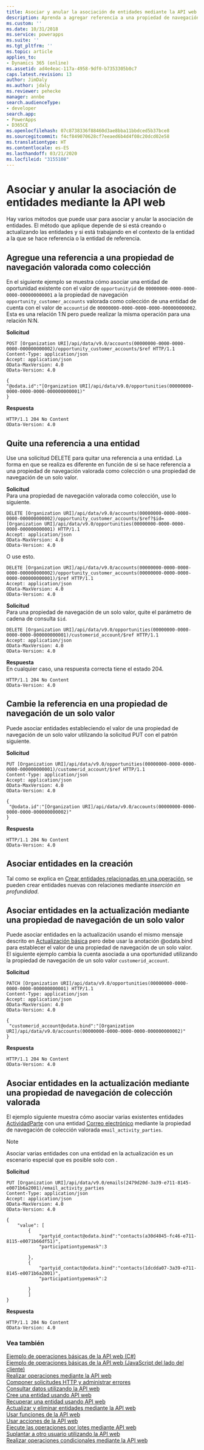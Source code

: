 ```yaml
---
title: Asociar y anular la asociación de entidades mediante la API web (Common Data Service)| Microsoft Docs
description: Aprenda a agregar referencia a una propiedad de navegación valorada como colección, eliminar una referencia y cambiar una referencia existente mediante la API web
ms.custom: ''
ms.date: 10/31/2018
ms.service: powerapps
ms.suite: ''
ms.tgt_pltfrm: ''
ms.topic: article
applies_to:
- Dynamics 365 (online)
ms.assetid: ad4e4eac-117a-4958-9df0-b7353305b0c7
caps.latest.revision: 13
author: JimDaly
ms.author: jdaly
ms.reviewer: pehecke
manager: annbe
search.audienceType:
- developer
search.app:
- PowerApps
- D365CE
ms.openlocfilehash: 07c8738336f88460d3ae8bba11bbdced5b37bce8
ms.sourcegitcommit: f4cf849070628cf7eeaed6b4d4f08c20dcd02e58
ms.translationtype: HT
ms.contentlocale: es-ES
ms.lasthandoff: 03/21/2020
ms.locfileid: "3155108"
---
```

# <a name="associate-and-disassociate-entities-using-the-web-api"></a>Asociar y anular la asociación de entidades mediante la API web

Hay varios métodos que puede usar para asociar y anular la asociación de entidades. El método que aplique depende de si está creando o actualizando las entidades y si está trabajando en el contexto de la entidad a la que se hace referencia o la entidad de referencia.  

<a name="bkmk_Addareferencetoacollection"></a>

## <a name="add-a-reference-to-a-collection-valued-navigation-property"></a>Agregue una referencia a una propiedad de navegación valorada como colección

 En el siguiente ejemplo se muestra cómo asociar una entidad de oportunidad existente con el valor de `opportunityid` de `00000000-0000-0000-0000-000000000001` a la propiedad de navegación `opportunity_customer_accounts` valorada como colección de una entidad de cuenta con el valor de `accountid` de `00000000-0000-0000-0000-000000000002`. Esta es una relación 1:N pero puede realizar la misma operación para una relación N:N.  
  
**Solicitud**  
```http  
POST [Organization URI]/api/data/v9.0/accounts(00000000-0000-0000-0000-000000000002)/opportunity_customer_accounts/$ref HTTP/1.1   
Content-Type: application/json   
Accept: application/json   
OData-MaxVersion: 4.0   
OData-Version: 4.0  
  
{  
"@odata.id":"[Organization URI]/api/data/v9.0/opportunities(00000000-0000-0000-0000-000000000001)"  
}  
```  
  
**Respuesta**  
```http 
HTTP/1.1 204 No Content  
OData-Version: 4.0  
```  
  
<a name="bkmk_Removeareferencetoanentity"></a>

## <a name="remove-a-reference-to-an-entity"></a>Quite una referencia a una entidad

 Use una solicitud DELETE para quitar una referencia a una entidad. La forma en que se realiza es diferente en función de si se hace referencia a una propiedad de navegación valorada como colección o una propiedad de navegación de un solo valor.  
  
 **Solicitud**  
 Para una propiedad de navegación valorada como colección, use lo siguiente.  
  
```http  
DELETE [Organization URI]/api/data/v9.0/accounts(00000000-0000-0000-0000-000000000002)/opportunity_customer_accounts/$ref?$id=[Organization URI]/api/data/v9.0/opportunities(00000000-0000-0000-0000-000000000001) HTTP/1.1  
Accept: application/json  
OData-MaxVersion: 4.0  
OData-Version: 4.0  
```  
  
 O use esto.  
  
```http 
DELETE [Organization URI]/api/data/v9.0/accounts(00000000-0000-0000-0000-000000000002)/opportunity_customer_accounts(00000000-0000-0000-0000-000000000001)/$ref HTTP/1.1  
Accept: application/json  
OData-MaxVersion: 4.0  
OData-Version: 4.0  
```  
  
 **Solicitud**  
 Para una propiedad de navegación de un solo valor, quite el parámetro de cadena de consulta `$id`.  
  
```http 
DELETE [Organization URI]/api/data/v9.0/opportunities(00000000-0000-0000-0000-000000000001)/customerid_account/$ref HTTP/1.1  
Accept: application/json  
OData-MaxVersion: 4.0  
OData-Version: 4.0  
```  
  
 **Respuesta**  
 En cualquier caso, una respuesta correcta tiene el estado 204.  
  
```http 
HTTP/1.1 204 No Content  
OData-Version: 4.0  
```  
  
<a name="bkmk_Changethereferenceinasingle"></a>
 
## <a name="change-the-reference-in-a-single-valued-navigation-property"></a>Cambie la referencia en una propiedad de navegación de un solo valor

 Puede asociar entidades estableciendo el valor de una propiedad de navegación de un solo valor utilizando la solicitud PUT con el patrón siguiente.  
  
 **Solicitud**

```http 
PUT [Organization URI]/api/data/v9.0/opportunities(00000000-0000-0000-0000-000000000001)/customerid_account/$ref HTTP/1.1  
Content-Type: application/json  
Accept: application/json  
OData-MaxVersion: 4.0  
OData-Version: 4.0  
  
{  
 "@odata.id":"[Organization URI]/api/data/v9.0/accounts(00000000-0000-0000-0000-000000000002)"  
}  
```  
  
 **Respuesta**  

```http 
HTTP/1.1 204 No Content  
OData-Version: 4.0  
```  
  
<a name="bkmk_Associateentitiesoncreate"></a>

## <a name="associate-entities-on-create"></a>Asociar entidades en la creación

 Tal como se explica en [Crear entidades relacionadas en una operación](create-entity-web-api.md#bkmk_CreateRelated), se pueden crear entidades nuevas con relaciones mediante *inserción en profundidad*.  
  
<a name="bkmk_Associateentitiesonupdate"></a>

## <a name="associate-entities-on-update-using-single-valued-navigation-property"></a>Asociar entidades en la actualización mediante una propiedad de navegación de un solo valor

 Puede asociar entidades en la actualización usando el mismo mensaje descrito en [Actualización básica](update-delete-entities-using-web-api.md#bkmk_update) pero debe usar la anotación @odata.bind para establecer el valor de una propiedad de navegación de un solo valor. El siguiente ejemplo cambia la cuenta asociada a una oportunidad utilizando la propiedad de navegación de un solo valor `customerid_account`.  
  
 **Solicitud**

```http 
PATCH [Organization URI]/api/data/v9.0/opportunities(00000000-0000-0000-0000-000000000001) HTTP/1.1  
Content-Type: application/json  
Accept: application/json  
OData-MaxVersion: 4.0  
OData-Version: 4.0  
  
{  
 "customerid_account@odata.bind":"[Organization URI]/api/data/v9.0/accounts(00000000-0000-0000-0000-000000000002)"  
}  
```  
  
 **Respuesta**  

```http 
HTTP/1.1 204 No Content  
OData-Version: 4.0  
```  
<a name="bkmk_Associateentitiesonupdate_multi"></a>

## <a name="associate-entities-on-update-using-collection-valued-navigation-property"></a>Asociar entidades en la actualización mediante una propiedad de navegación de colección valorada

El ejemplo siguiente muestra cómo asociar varias existentes entidades [ActividadParte](../reference/entities/activityparty.md) con una entidad [Correo electrónico](../reference/entities/email.md) mediante la propiedad de navegación de colección valorada `email_activity_parties`.

> [!NOTE]
> Asociar varias entidades con una entidad en la actualización es un escenario especial que es posible solo con <xref href="Microsoft.Dynamics.CRM.activityparty?text=activityparty EntityType" />.

**Solicitud**

```HTTP
PUT [Organization URI]/api/data/v9.0/emails(2479d20d-3a39-e711-8145-e0071b6a2001)/email_activity_parties
Content-Type: application/json  
Accept: application/json  
OData-MaxVersion: 4.0  
OData-Version: 4.0

{
    "value": [
        {
            "partyid_contact@odata.bind":"contacts(a30d4045-fc46-e711-8115-e0071b66df51)",
            "participationtypemask":3
            
        },
        {
            "partyid_contact@odata.bind":"contacts(1dcdda07-3a39-e711-8145-e0071b6a2001)",
            "participationtypemask":2
            
        }
        ]
}
```

**Respuesta**

```HTTP
HTTP/1.1 204 No Content  
OData-Version: 4.0 
```

### <a name="see-also"></a>Vea también

 [Ejemplo de operaciones básicas de la API web (C#)](samples/basic-operations-csharp.md)   
 [Ejemplo de operaciones básicas de la API web (JavaScript del lado del cliente)](samples/basic-operations-client-side-javascript.md)   
 [Realizar operaciones mediante la API web](perform-operations-web-api.md)   
 [Componer solicitudes HTTP y administrar errores](compose-http-requests-handle-errors.md)   
 [Consultar datos utilizando la API web](query-data-web-api.md)   
 [Cree una entidad usando API web](create-entity-web-api.md)   
 [Recuperar una entidad usando API web](retrieve-entity-using-web-api.md)   
 [Actualizar y eliminar entidades mediante la API web](update-delete-entities-using-web-api.md)   
 [Usar funciones de la API web](use-web-api-functions.md)   
 [Usar acciones de la API web](use-web-api-actions.md)   
 [Ejecute las operaciones por lotes mediante API web](execute-batch-operations-using-web-api.md)   
 [Suplantar a otro usuario utilizando la API web](impersonate-another-user-web-api.md)   
 [Realizar operaciones condicionales mediante la API web](perform-conditional-operations-using-web-api.md)
